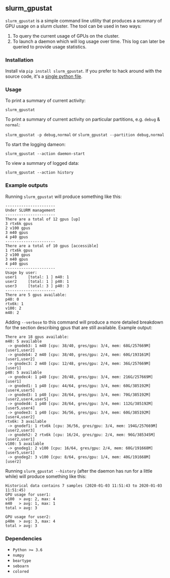 ## slurm_gpustat

`slurm_gpustat` is a simple command line utility that produces a summary of GPU usage on a slurm cluster. The tool can be used in two ways:
1. To query the current usage of GPUs on the cluster.
2. To launch a daemon which will log usage over time.  This log can later be queried to provide usage statistics.

### Installation

Install via `pip install slurm_gpustat`.  If you prefer to hack around with the source code, it's a [single python file](slurm_gpustat/slurm_gpustat.py).


### Usage

To print a summary of current activity:

`slurm_gpustat`

To print a summary of current activity on particular partitions, e.g. `debug` & `normal`:

`slurm_gpustat -p debug,normal` or `slurm_gpustat --partition debug,normal`

To start the logging dameon:

`slurm_gpustat --action daemon-start`

To view a summary of logged data:

`slurm_gpustat --action history`


### Example outputs

Running `slurm_gpustat` will produce something like this:

```
----------------------
Under SLURM management
----------------------
There are a total of 12 gpus [up]
3 rtx6k gpus
2 v100 gpus
3 m40 gpus
4 p40 gpus
----------------------
There are a total of 10 gpus [accessible]
1 rtx6k gpus
2 v100 gpus
3 m40 gpus
4 p40 gpus
----------------------
Usage by user:
user1     [total: 1 ] m40: 1
user2     [total: 1 ] p40: 1
user3     [total: 3 ] p40: 3
----------------------
There are 5 gpus available:
p40: 0
rtx6k: 1
v100: 2
m40: 2
```

Adding `--verbose` to this command will produce a more detailed breakdown for the section describing gpus that are still available.  Example output:
```
There are 18 gpus available:
m40: 5 available
 -> gnodeb3: 1 m40 [cpu: 38/40, gres/gpu: 3/4, mem: 68G/257669M] [user1,user2]
 -> gnodeb4: 2 m40 [cpu: 38/40, gres/gpu: 2/4, mem: 60G/193161M] [user1,user2]
 -> gnodec3: 2 m40 [cpu: 12/48, gres/gpu: 2/4, mem: 36G/257669M] [user1]
p40: 5 available
 -> gnodec4: 1 p40 [cpu: 20/48, gres/gpu: 3/4, mem: 216G/257669M] [user1]
 -> gnoded1: 1 p40 [cpu: 44/64, gres/gpu: 3/4, mem: 60G/385192M] [user4,user5]
 -> gnoded3: 1 p40 [cpu: 28/64, gres/gpu: 3/4, mem: 70G/385192M] [user2,user4,user5]
 -> gnoded4: 1 p40 [cpu: 28/64, gres/gpu: 3/4, mem: 112G/385192M] [user5,user4]
 -> gnodee3: 1 p40 [cpu: 36/56, gres/gpu: 3/4, mem: 60G/385192M] [user4,user2]
rtx6k: 3 available
 -> gnodef1: 1 rtx6k [cpu: 36/56, gres/gpu: 3/4, mem: 194G/257669M] [user2,user3]
 -> gnodeh2: 2 rtx6k [cpu: 16/24, gres/gpu: 2/4, mem: 96G/385345M] [user2,user1]
v100: 5 available
 -> gnodeg1: 2 v100 [cpu: 16/64, gres/gpu: 2/4, mem: 60G/191668M] [user5,user1]
 -> gnodeg2: 3 v100 [cpu: 8/64, gres/gpu: 1/4, mem: 40G/191668M] [user2]
```

Running `slurm_gpustat --history` (after the daemon has run for a little while) will produce something like this:

```
Historical data contains 7 samples (2020-01-03 11:51:43 to 2020-01-03 11:51:45)
GPU usage for user1:
v100  > avg: 2, max: 4
m40   > avg: 1, max: 1
total > avg: 3

GPU usage for user2:
p40m  > avg: 3, max: 4
total > avg: 3
```

### Dependencies

* `Python >= 3.6`
* `numpy`
* `beartype`
* `seboarn`
* `colored`

